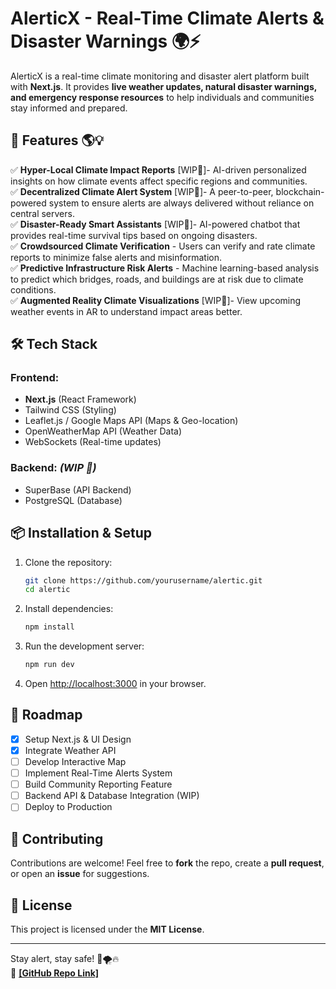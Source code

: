 # AlerticX - Real-Time Climate Alerts & Disaster Warnings 🌍⚡

AlerticX is a real-time climate monitoring and disaster alert platform built with **Next.js**. It provides **live weather updates, natural disaster warnings, and emergency response resources** to help individuals and communities stay informed and prepared.

## 🚀 Features 🌎💡
✅ **Hyper-Local Climate Impact Reports** [WIP🚧]- AI-driven personalized insights on how climate events affect specific regions and communities.  
✅ **Decentralized Climate Alert System** [WIP🚧]- A peer-to-peer, blockchain-powered system to ensure alerts are always delivered without reliance on central servers.  
✅ **Disaster-Ready Smart Assistants** [WIP🚧]- AI-powered chatbot that provides real-time survival tips based on ongoing disasters.  
✅ **Crowdsourced Climate Verification** - Users can verify and rate climate reports to minimize false alerts and misinformation.  
✅ **Predictive Infrastructure Risk Alerts** - Machine learning-based analysis to predict which bridges, roads, and buildings are at risk due to climate conditions.  
✅ **Augmented Reality Climate Visualizations** [WIP🚧]- View upcoming weather events in AR to understand impact areas better.  

## 🛠 Tech Stack
### **Frontend:**
- **Next.js** (React Framework)
- Tailwind CSS (Styling)
- Leaflet.js / Google Maps API (Maps & Geo-location)
- OpenWeatherMap API (Weather Data)
- WebSockets (Real-time updates)

### **Backend:** *(WIP 🚧)*
- SuperBase (API Backend)
- PostgreSQL (Database)

## 📦 Installation & Setup
1. Clone the repository:
   ```sh
   git clone https://github.com/yourusername/alertic.git
   cd alertic
   ```
2. Install dependencies:
   ```sh
   npm install
   ```
3. Run the development server:
   ```sh
   npm run dev
   ```
4. Open [http://localhost:3000](http://localhost:3000) in your browser.

## 🚧 Roadmap
- [x] Setup Next.js & UI Design
- [x] Integrate Weather API
- [ ] Develop Interactive Map
- [ ] Implement Real-Time Alerts System
- [ ] Build Community Reporting Feature
- [ ] Backend API & Database Integration (WIP)
- [ ] Deploy to Production

## 🤝 Contributing
Contributions are welcome! Feel free to **fork** the repo, create a **pull request**, or open an **issue** for suggestions.

## 📜 License
This project is licensed under the **MIT License**.

---
Stay alert, stay safe! 🌱🌪️🔥  
📌 **[\[GitHub Repo Link\]](https://github.com/NemisysT/Alertic.git)**

